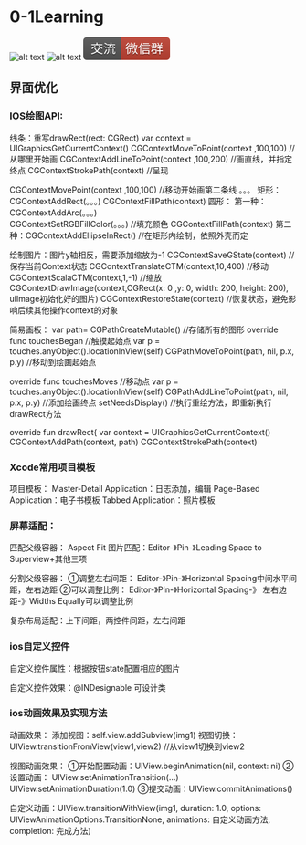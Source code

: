 # 0-1Learning

![alt text](../../static/common/svg/luoxiaosheng.svg "公众号")
![alt text](../../static/common/svg/luoxiaosheng_learning.svg "学习")
![alt text](../../static/common/svg/luoxiaosheng_wechat.svg "微信")



## 界面优化

### IOS绘图API:
线条：重写drawRect(rect: CGRect)
var context = UIGraphicsGetCurrentContext()
CGContextMoveToPoint(context ,100,100)		//从哪里开始画
CGContextAddLineToPoint(context ,100,200)	//画直线，并指定终点
CGContextStrokePath(context)			//呈现

CGContextMovePoint(context ,100,100)		//移动开始画第二条线
。。。
矩形：
CGContextAddRect(。。。)
CGContextFillPath(context)
圆形：
第一种：CGContextAddArc(。。。)	
CGContextSetRGBFillColor(。。。)	//填充颜色
CGContextFillPath(context)
第二种：CGContextAddEllipseInRect()	//在矩形内绘制，依照外壳而定

绘制图片：图片y轴相反，需要添加缩放为-1
CGContextSaveGState(context)		//保存当前Context状态
CGContextTranslateCTM(context,10,400)	//移动
CGContextScalaCTM(context,1,-1)	//缩放
CGContextDrawImage(context,CGRect(x: 0 ,y: 0, width: 200, height: 200), uiImage初始化好的图片)
CGContextRestoreState(context)	//恢复状态，避免影响后续其他操作context的对象	

简易画板：
var path= CGPathCreateMutable()	//存储所有的图形
override func touchesBegan	//触摸起始点
var p = touches.anyObject().locationInView(self)
CGPathMoveToPoint(path, nil, p.x, p.y)	//移动到绘画起始点

override func touchesMoves	//移动点
var p = touches.anyObject().locationInView(self)
CGPathAddLineToPoint(path, nil, p.x, p.y)	//添加绘画终点
setNeedsDisplay()		//执行重绘方法，即重新执行drawRect方法

override fun drawRect{
var context = UIGraphicsGetCurrentContext()
CGContextAddPath(context, path)
CGContextStrokePath(context)

### Xcode常用项目模板
项目模板：
Master-Detail Application：日志添加，编辑
Page-Based Application：电子书模板
Tabbed Application：照片模板

### 屏幕适配：
匹配父级容器：
Aspect Fit 
图片匹配：Editor-》Pin-》Leading Space to Superview+其他三项

分割父级容器：
①调整左右间距：
Editor-》Pin-》Horizontal Spacing中间水平间距，左右边距
②可以调整比例：
Editor-》Pin-》Horizontal Spacing-》 左右边距-》Widths Equally可以调整比例

复杂布局适配：上下间距，两控件间距，左右间距

### ios自定义控件
自定义控件属性：根据按钮state配置相应的图片

自定义控件效果：@INDesignable 可设计类


### ios动画效果及实现方法
动画效果：
添加视图：self.view.addSubview(img1)
视图切换：UIView.transitionFromView(view1,view2)	//从view1切换到view2

视图动画效果：
①开始配置动画：UIView.beginAnimation(nil, context: ni)
②设置动画：
UIView.setAnimationTransition(...)
UIView.setAnimationDuration(1.0)
③提交动画：UIView.commitAnimations()

自定义动画：UIView.transitionWithView(img1, duration: 1.0, 
options: UIViewAnimationOptions.TransitionNone, animations: 自定义动画方法, completion: 完成方法)




